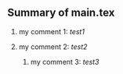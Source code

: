 Summary of main.tex
 ---
1. my comment 1: _test1_

2. my comment 2: _test2_

   1. my comment 3: _test3_
